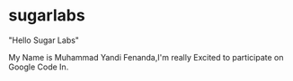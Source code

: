 # sugarlabs

"Hello Sugar Labs"

My Name is Muhammad Yandi Fenanda,I'm really Excited to participate on Google Code In.
